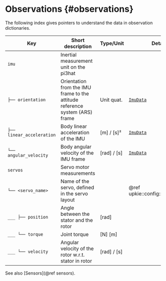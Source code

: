 # Observations {#observations}

The following index gives pointers to understand the data in observation dictionaries.

| Key | Short description | Type/Unit | Details |
|-----|-------------------|-----------|---------|
| `imu` | Inertial measurement unit on the pi3hat | | |
| `├── orientation` | Orientation from the IMU frame to the attitude reference system (ARS) frame | Unit quat. | [`ImuData`](https://tasts-robots.org/doc/vulp/structvulp_1_1actuation_1_1ImuData.html) |
| `├── linear_acceleration` | Body linear acceleration of the IMU | [m] / [s]² | [`ImuData`](https://tasts-robots.org/doc/vulp/structvulp_1_1actuation_1_1ImuData.html) |
| `└── angular_velocity` | Body angular velocity of the IMU frame | [rad] / [s] | [`ImuData`](https://tasts-robots.org/doc/vulp/structvulp_1_1actuation_1_1ImuData.html) |
| `servos` | Servo motor measurements | | |
| `└── <servo_name>` | Name of the servo, defined in the servo layout | | @ref upkie::config::servo_layout |
| `___ ├── position` | Angle between the stator and the rotor | [rad] | |
| `___ └── torque`   | Joint torque | [N] [m] | |
| `___ └── velocity` | Angular velocity of the rotor w.r.t. stator in rotor | [rad] / [s] | |

See also [Sensors](@ref sensors).
